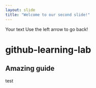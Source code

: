 ```yaml
---
layout: slide
title: "Welcome to our second slide!"
---
```

Your text
Use the left arrow to go back!

# github-learning-lab

## Amazing guide


test
